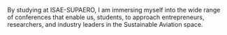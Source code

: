 By studying at ISAE-SUPAERO, I am immersing myself into the wide range of conferences that enable us, students, to approach entrepreneurs, researchers, and industry leaders in the Sustainable Aviation space. 